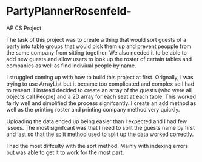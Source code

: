 # PartyPlannerRosenfeld-
AP CS Project 

The task of this project was to create a thing that would sort guests of a party into table groups that would pick them up and prevent peopple from the same company from sitting together. We also needed it to be able to add new guests and allow users to look up the roster of certain tables and companies as well as find indiviual people by name.

I struggled coming up with how to build this project at first. Orignally, I was trying to use ArrayList but it became too complicated and complex so I had to researt. I instead decided to create an array of the guests (who were all objects call People) and a 2D array for each seat at each table. This worked fairly well and simplified the process signifcantly. I create an add method as well as the printing roster and printing company method very quickly. 

Uploading the data ended up being easier than I expected and I had few issues. The most signifcant was that I need to split the guests name by first and last so that the split method used to split up the data worked correctly.

I had the most diffculty with the sort method. Mainly with indexing errors but was able to get it to work for the most part. 


